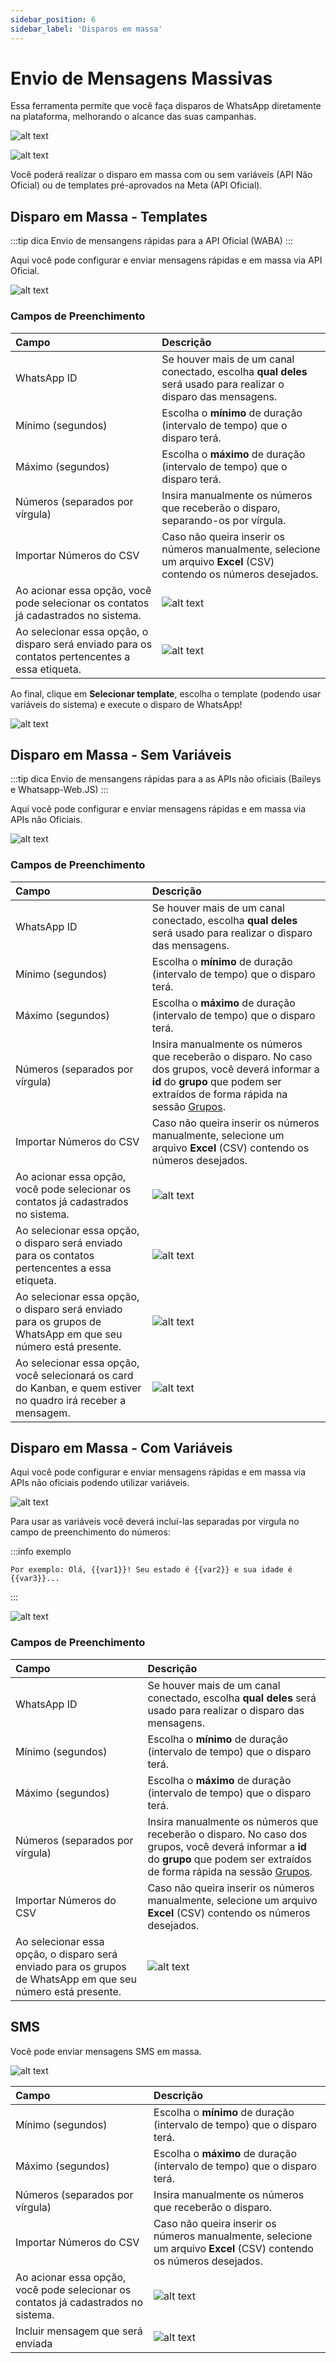 ```yaml
---
sidebar_position: 6
sidebar_label: 'Disparos em massa'
---
```


# Envio de Mensagens Massivas

Essa ferramenta permite que você faça disparos de WhatsApp diretamente na plataforma, melhorando o alcance das suas campanhas.

![alt text](assetsDis/image.png)

![alt text](assetsDis/image-1.png)

Você poderá realizar o disparo em massa com ou sem variáveis (API Não Oficial) ou de templates pré-aprovados na Meta (API Oficial).

## Disparo em Massa - Templates

:::tip dica
Envio de mensangens rápidas para a API Oficial (WABA)
:::

Aqui você pode configurar e enviar mensagens rápidas e em massa via API Oficial.

![alt text](assetsDis/image-3.png)

### Campos de Preenchimento

| Campo | Descrição |
| :--- | :--- |
| WhatsApp ID | Se houver mais de um canal conectado, escolha **qual deles** será usado para realizar o disparo das mensagens. |
| Mínimo (segundos) | Escolha o **mínimo** de duração (intervalo de tempo) que o disparo terá. |
| Máximo (segundos) | Escolha o **máximo** de duração (intervalo de tempo) que o disparo terá. |
| Números (separados por vírgula) | Insira manualmente os números que receberão o disparo, separando-os por vírgula. |
| Importar Números do CSV | Caso não queira inserir os números manualmente, selecione um arquivo **Excel** (CSV) contendo os números desejados. |
| Ao acionar essa opção, você pode selecionar os contatos já cadastrados no sistema. | ![alt text](assetsDis/image-4.png) |
| Ao selecionar essa opção, o disparo será enviado para os contatos pertencentes a essa etiqueta.  | ![alt text](assetsDis/image-5.png) |

Ao final, clique em **Selecionar template**, escolha o template (podendo usar variáveis do sistema) e execute o disparo de WhatsApp!

![alt text](assetsDis/image-6.png)

## Disparo em Massa - Sem Variáveis

:::tip dica
Envio de mensangens rápidas para a as APIs não oficiais (Baileys e Whatsapp-Web.JS)
:::

Aqui você pode configurar e enviar mensagens rápidas e em massa via APIs não Oficiais.

![alt text](assetsDis/image-7.png)

### Campos de Preenchimento

| Campo | Descrição |
| :--- | :--- |
| WhatsApp ID | Se houver mais de um canal conectado, escolha **qual deles** será usado para realizar o disparo das mensagens. |
| Mínimo (segundos) | Escolha o **mínimo** de duração (intervalo de tempo) que o disparo terá. |
| Máximo (segundos) | Escolha o **máximo** de duração (intervalo de tempo) que o disparo terá. |
| Números (separados por vírgula) | Insira manualmente os números que receberão o disparo. No caso dos grupos, você deverá informar a **id** do **grupo** que podem ser extraídos de forma rápida na sessão [Grupos](grupos.md). |
| Importar Números do CSV | Caso não queira inserir os números manualmente, selecione um arquivo **Excel** (CSV) contendo os números desejados. |
| Ao acionar essa opção, você pode selecionar os contatos já cadastrados no sistema. | ![alt text](assetsDis/image-4.png) |
| Ao selecionar essa opção, o disparo será enviado para os contatos pertencentes a essa etiqueta.  | ![alt text](assetsDis/image-5.png) |
| Ao selecionar essa opção, o disparo será enviado para os grupos de WhatsApp em que seu número está presente. | ![alt text](assetsDis/image-9.png) |
| Ao selecionar essa opção, você selecionará os card do Kanban, e quem estiver no quadro irá receber a mensagem.| ![alt text](assetsDis/image-8.png) |

## Disparo em Massa - Com Variáveis

Aqui você pode configurar e enviar mensagens rápidas e em massa via APIs não oficiais podendo utilizar variáveis.

![alt text](assetsDis/image-12.png)

Para usar as variáveis você deverá incluí-las separadas por virgula no campo de preenchimento do números:

:::info exemplo

```
Por exemplo: Olá, {{var1}}! Seu estado é {{var2}} e sua idade é {{var3}}...
```
:::

![alt text](assetsDis/image-13.png)

### Campos de Preenchimento 

| Campo | Descrição |
| :--- | :--- |
| WhatsApp ID | Se houver mais de um canal conectado, escolha **qual deles** será usado para realizar o disparo das mensagens. |
| Mínimo (segundos) | Escolha o **mínimo** de duração (intervalo de tempo) que o disparo terá. |
| Máximo (segundos) | Escolha o **máximo** de duração (intervalo de tempo) que o disparo terá. |
| Números (separados por vírgula) | Insira manualmente os números que receberão o disparo. No caso dos grupos, você deverá informar a **id** do **grupo** que podem ser extraídos de forma rápida na sessão [Grupos](grupos.md). |
| Importar Números do CSV | Caso não queira inserir os números manualmente, selecione um arquivo **Excel** (CSV) contendo os números desejados. |
| Ao selecionar essa opção, o disparo será enviado para os grupos de WhatsApp em que seu número está presente. | ![alt text](assetsDis/image-9.png) |


## SMS

Você pode enviar mensagens SMS em massa.

![alt text](assetsDis/image-10.png)

| Campo | Descrição |
| :--- | :--- |
| Mínimo (segundos) | Escolha o **mínimo** de duração (intervalo de tempo) que o disparo terá. |
| Máximo (segundos) | Escolha o **máximo** de duração (intervalo de tempo) que o disparo terá. |
| Números (separados por vírgula) | Insira manualmente os números que receberão o disparo.  |
| Importar Números do CSV | Caso não queira inserir os números manualmente, selecione um arquivo **Excel** (CSV) contendo os números desejados. |
| Ao acionar essa opção, você pode selecionar os contatos já cadastrados no sistema. | ![alt text](assetsDis/image-4.png) |
|Incluir mensagem que será enviada |![alt text](assetsDis/image-11.png) | 